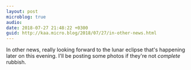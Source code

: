 ```yaml
---
layout: post
microblog: true
audio: 
date: 2018-07-27 21:48:22 +0300
guid: http://kaa.micro.blog/2018/07/27/in-other-news.html
---
```

In other news, really looking forward to the lunar eclipse that's happening later on this evening. I'll be posting some photos if they're not _complete_ rubbish.
